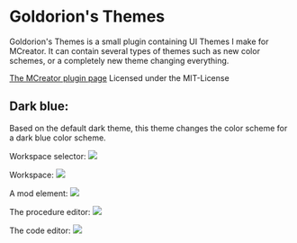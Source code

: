 # Goldorion's Themes
Goldorion's Themes is a small plugin containing UI Themes I make for MCreator. It can contain several types of themes such as new color schemes, or a completely new theme changing everything.

[The MCreator plugin page](https://mcreator.net/plugin/75159/goldorions-themes)
Licensed under the MIT-License

## Dark blue:
Based on the default dark theme, this theme changes the color scheme for a dark blue color scheme.

Workspace selector:
![](https://user-images.githubusercontent.com/38427877/119587089-f3a21b80-bd9b-11eb-9bb1-6cbb910c7942.png)

Workspace:
![](https://user-images.githubusercontent.com/38427877/119586742-46c79e80-bd9b-11eb-83ca-1607bf09e68e.png)

A mod element:
![](https://user-images.githubusercontent.com/38427877/119586520-de78bd00-bd9a-11eb-9223-1d9ac546ba1d.png)

The procedure editor:
![](https://user-images.githubusercontent.com/38427877/119586836-71195c00-bd9b-11eb-8e5b-4168bd70d16b.png)

The code editor:
![](https://user-images.githubusercontent.com/38427877/119586793-5cd55f00-bd9b-11eb-8c7f-ce1147b45ad7.png)
